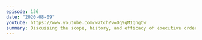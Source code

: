 ```yaml
---
episode: 136
date: "2020-08-09"
youtube: https://www.youtube.com/watch?v=Oq9qM1gngtw
summary: Discussing the scope, history, and efficacy of executive orders
---
```

